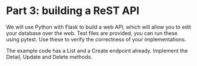 # Part 3: building a ReST API
We will use Python with Flask to build a web API, which will allow you to edit your database over the web. Test files are provided, you can run these using pytest. Use these to verify the correctness of your implementations.

The example code has a List and a Create endpoint already. Implement the Detail, Update and Delete methods.
